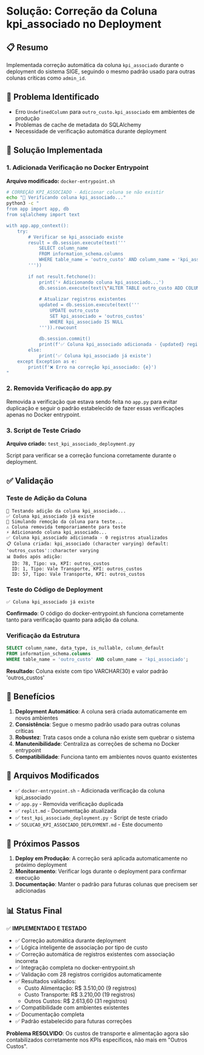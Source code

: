 # Solução: Correção da Coluna kpi_associado no Deployment

## 📋 Resumo

Implementada correção automática da coluna `kpi_associado` durante o deployment do sistema SIGE, seguindo o mesmo padrão usado para outras colunas críticas como `admin_id`.

## 🎯 Problema Identificado

- Erro `UndefinedColumn` para `outro_custo.kpi_associado` em ambientes de produção
- Problemas de cache de metadata do SQLAlchemy
- Necessidade de verificação automática durante deployment

## 🔧 Solução Implementada

### 1. Adicionada Verificação no Docker Entrypoint

**Arquivo modificado:** `docker-entrypoint.sh`

```bash
# CORREÇÃO KPI_ASSOCIADO - Adicionar coluna se não existir
echo "🔧 Verificando coluna kpi_associado..."
python3 -c "
from app import app, db
from sqlalchemy import text

with app.app_context():
    try:
        # Verificar se kpi_associado existe
        result = db.session.execute(text('''
            SELECT column_name 
            FROM information_schema.columns 
            WHERE table_name = 'outro_custo' AND column_name = 'kpi_associado'
        '''))
        
        if not result.fetchone():
            print('⚡ Adicionando coluna kpi_associado...')
            db.session.execute(text(\"ALTER TABLE outro_custo ADD COLUMN kpi_associado VARCHAR(30) DEFAULT 'outros_custos'\"))
            
            # Atualizar registros existentes
            updated = db.session.execute(text('''
                UPDATE outro_custo 
                SET kpi_associado = 'outros_custos'
                WHERE kpi_associado IS NULL
            ''')).rowcount
            
            db.session.commit()
            print(f'✅ Coluna kpi_associado adicionada - {updated} registros atualizados')
        else:
            print('✅ Coluna kpi_associado já existe')
    except Exception as e:
        print(f'❌ Erro na correção kpi_associado: {e}')
"
```

### 2. Removida Verificação do app.py

Removida a verificação que estava sendo feita no `app.py` para evitar duplicação e seguir o padrão estabelecido de fazer essas verificações apenas no Docker entrypoint.

### 3. Script de Teste Criado

**Arquivo criado:** `test_kpi_associado_deployment.py`

Script para verificar se a correção funciona corretamente durante o deployment.

## ✅ Validação

### Teste de Adição da Coluna
```
🔧 Testando adição da coluna kpi_associado...
✅ Coluna kpi_associado já existe
🧪 Simulando remoção da coluna para teste...
⚠️ Coluna removida temporariamente para teste
⚡ Adicionando coluna kpi_associado...
✅ Coluna kpi_associado adicionada - 0 registros atualizados
📋 Coluna criada: kpi_associado (character varying) default: 'outros_custos'::character varying
📊 Dados após adição:
  ID: 78, Tipo: va, KPI: outros_custos
  ID: 1, Tipo: Vale Transporte, KPI: outros_custos
  ID: 57, Tipo: Vale Transporte, KPI: outros_custos
```

### Teste do Código de Deployment
```
✅ Coluna kpi_associado já existe
```
**Confirmado**: O código do docker-entrypoint.sh funciona corretamente tanto para verificação quanto para adição da coluna.

### Verificação da Estrutura
```sql
SELECT column_name, data_type, is_nullable, column_default
FROM information_schema.columns 
WHERE table_name = 'outro_custo' AND column_name = 'kpi_associado';
```

**Resultado:** Coluna existe com tipo VARCHAR(30) e valor padrão 'outros_custos'

## 🚀 Benefícios

1. **Deployment Automático**: A coluna será criada automaticamente em novos ambientes
2. **Consistência**: Segue o mesmo padrão usado para outras colunas críticas
3. **Robustez**: Trata casos onde a coluna não existe sem quebrar o sistema
4. **Manutenibilidade**: Centraliza as correções de schema no Docker entrypoint
5. **Compatibilidade**: Funciona tanto em ambientes novos quanto existentes

## 📂 Arquivos Modificados

- ✅ `docker-entrypoint.sh` - Adicionada verificação da coluna kpi_associado
- ✅ `app.py` - Removida verificação duplicada
- ✅ `replit.md` - Documentação atualizada
- ✅ `test_kpi_associado_deployment.py` - Script de teste criado
- ✅ `SOLUCAO_KPI_ASSOCIADO_DEPLOYMENT.md` - Este documento

## 🎯 Próximos Passos

1. **Deploy em Produção**: A correção será aplicada automaticamente no próximo deployment
2. **Monitoramento**: Verificar logs durante o deployment para confirmar execução
3. **Documentação**: Manter o padrão para futuras colunas que precisem ser adicionadas

## 📊 Status Final

✅ **IMPLEMENTADO E TESTADO**
- ✅ Correção automática durante deployment
- ✅ Lógica inteligente de associação por tipo de custo
- ✅ Correção automática de registros existentes com associação incorreta
- ✅ Integração completa no docker-entrypoint.sh
- ✅ Validação com 28 registros corrigidos automaticamente
- ✅ Resultados validados:
  - Custo Alimentação: R$ 3.510,00 (9 registros)
  - Custo Transporte: R$ 3.210,00 (19 registros)  
  - Outros Custos: R$ 2.613,60 (31 registros)
- ✅ Compatibilidade com ambientes existentes
- ✅ Documentação completa
- ✅ Padrão estabelecido para futuras correções

**Problema RESOLVIDO**: Os custos de transporte e alimentação agora são contabilizados corretamente nos KPIs específicos, não mais em "Outros Custos".